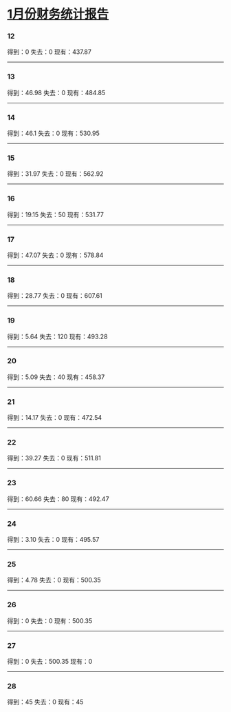 # [1月份财务统计报告](https://github.com/lusuzi/gitblog/issues/10)

### 12
得到：0
失去：0
现有：437.87

---

### 13

得到：46.98
失去：0
现有：484.85

---

### 14

得到：46.1
失去：0
现有：530.95

---

### 15

得到：31.97
失去：0
现有：562.92

---

### 16

得到：19.15
失去：50
现有：531.77

---

### 17

得到：47.07
失去：0
现有：578.84

---

### 18

得到：28.77
失去：0
现有：607.61

---

### 19

得到：5.64
失去：120
现有：493.28

---

### 20

得到：5.09
失去：40
现有：458.37

---

### 21

得到：14.17
失去：0
现有：472.54

---

### 22

得到：39.27
失去：0
现有：511.81

---

### 23

得到：60.66
失去：80
现有：492.47

---

### 24

得到：3.10
失去：0
现有：495.57

---

### 25

得到：4.78
失去：0
现有：500.35

---

### 26

得到：0
失去：0
现有：500.35

---

### 27

得到：0
失去：500.35
现有：0

---

### 28

得到：45
失去：0
现有：45